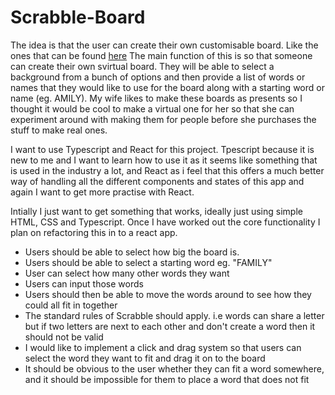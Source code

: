 # Scrabble-Board

The idea is that the user can create their own customisable board. Like the ones that can be found [here](https://www.etsy.com/uk/listing/957312156/personalised-scrabble-frame-up-to-18?gpla=1&gao=1&&utm_source=google&utm_medium=cpc&utm_campaign=shopping_uk_en_gb_-home_and_living&utm_custom1=_k_CjwKCAjw8JKbBhBYEiwAs3sxNxc9nGeOj0qb4-YkB_ElNsgAPDY1dkg1oD0s0ts9pp85hcDPHHDHchoCi1MQAvD_BwE_k_&utm_content=go_14821442085_125173007022_549119977872_pla-303628061699_c__957312156engb_118543039&utm_custom2=14821442085&gclid=CjwKCAjw8JKbBhBYEiwAs3sxNxc9nGeOj0qb4-YkB_ElNsgAPDY1dkg1oD0s0ts9pp85hcDPHHDHchoCi1MQAvD_BwE)
The main function of this is so that someone can create their own svirtual board. They will be able to select a background from a bunch of options and then provide a list of words or names that they would like to use for the board along with a starting word or name (eg. AMILY). My wife likes to make these boards as presents so I thought it would be cool to make a virtual one for her so that she can experiment around with making them for people before she purchases the stuff to make real ones.

I want to use Typescript and React for this project. Tpescript because it is new to me and I want to learn how to use it as it seems like something that is used in the industry a lot, and React as i feel that this offers a much better way of handling all the different components and states of this app and again I want to get more practise with React.

Intially I just want to get something that works, ideally just using simple HTML, CSS and Typescript. Once I have worked out the core functionality I plan on refactoring this in to a react app.

- Users should be able to select how big the board is.
- Users should be able to select a starting word eg. "FAMILY"
- User can select how many other words they want
- Users can input those words
- Users should then be able to move the words around to see how they could all fit in together
- The standard rules of Scrabble should apply. i.e words can share a letter but if two letters are next to each other and don't create a word then it should not be valid
- I would like to implement a click and drag system so that users can select the word they want to fit and drag it on to the board
- It should be obvious to the user whether they can fit a word somewhere, and it should be impossible for them to place a word that does not fit
